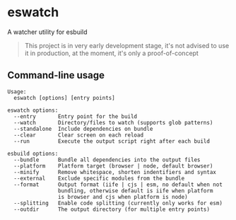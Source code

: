 # eswatch

A watcher utility for esbuild

> This project is in very early development stage, it's not advised to use it in production, at the moment, it's only a proof-of-concept

## Command-line usage

```
Usage:
  eswatch [options] [entry points]

eswatch options:
  --entry       Entry point for the build
  --watch       Directory/files to watch (supports glob patterns)
  --standalone  Include dependencies on bundle
  --clear       Clear screen on each reload
  --run         Execute the output script right after each build

esbuild options:
  --bundle      Bundle all dependencies into the output files
  --platform    Platform target (browser | node, default browser)
  --minify      Remove whitespace, shorten indentifiers and syntax
  --external    Exclude specific modules from the bundle
  --format      Output format (iife | cjs | esm, no default when not
                bundling, otherwise default is iife when platform
                is browser and cjs when platform is node)
  --splitting   Enable code splitting (currently only works for esm)
  --outdir      The output directory (for multiple entry points)
```
